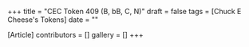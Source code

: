 +++
title = "CEC Token 409 (B, bB, C, N)"
draft = false
tags = [Chuck E Cheese's Tokens]
date = ""

[Article]
contributors = []
gallery = []
+++